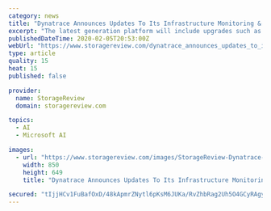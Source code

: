 ```yaml
---
category: news
title: "Dynatrace Announces Updates To Its Infrastructure Monitoring & Expands Kubernetes Support"
excerpt: "The latest generation platform will include upgrades such as enhanced AI, expanded out-of-the-box observability and the ability to create ... Dynatrace now automatically ingests data from additional sources, including new AWS and Azure services, Kubernetes-native events, Prometheus OpenMetrics and Spring Micrometer metrics."
publishedDateTime: 2020-02-05T20:53:00Z
webUrl: "https://www.storagereview.com/dynatrace_announces_updates_to_its_infrastructure_monitoring_expands_kubernetes_support"
type: article
quality: 15
heat: 15
published: false

provider:
  name: StorageReview
  domain: storagereview.com

topics:
  - AI
  - Microsoft AI

images:
  - url: "https://www.storagereview.com/images/StorageReview-Dynatrace-wheel-infrastructure-monitoring.jpg"
    width: 850
    height: 649
    title: "Dynatrace Announces Updates To Its Infrastructure Monitoring & Expands Kubernetes Support"

secured: "tIjjHCv1FuBafOxD/48kApmrZNytl6pKsM6JUKa/RvZhbRag2Uh5O4GCyRAgyhj1RSnWznDj+1FfB/CiY5EvcxNh/ebTPHxMzkcBGPR2YUj0mitvIEbPFaICSCE/ajOjThLv9AVOLFGRAHkzTOA/Iuw+6Djs2nJz5w3BXMHdtl7S+jqRpg5+fst/uvMgBMkzQgvbSeCQTmai3Py+BTLUFHe+XMubAiGvhvF5s6oFDMSED+unvLhBzJLO/C3F2tOm6Z8d1RlyFyzgEc1zyV+2MhzeU5F7SGV3Wx8xCJATv6GYkc/bKDZ4nFBiCc9X/pbpsUXympVszea/P+pqWl3cufvTX870Ok8sAo769hc5uqRupJd7FTGxVb4AqjU3E0lfRHS6o5gfKdXpYdE6/Bfs3VLBkM9OOH67hgPzHXifdrQSZyoh5Z4uH+cFw/7ANWb5YYC4Dho10UWx63Lh/PuA6iBYuy29mX0SVPnoYkpBOO0=;VNkcwNtbRuMmO1PwF+FY1g=="
---
```


